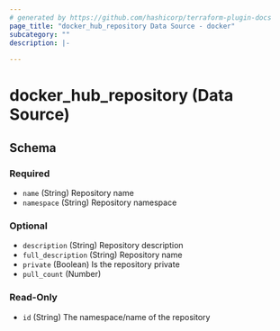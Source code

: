 ```yaml
---
# generated by https://github.com/hashicorp/terraform-plugin-docs
page_title: "docker_hub_repository Data Source - docker"
subcategory: ""
description: |-
  
---
```


# docker_hub_repository (Data Source)





<!-- schema generated by tfplugindocs -->
## Schema

### Required

- `name` (String) Repository name
- `namespace` (String) Repository namespace

### Optional

- `description` (String) Repository description
- `full_description` (String) Repository name
- `private` (Boolean) Is the repository private
- `pull_count` (Number)

### Read-Only

- `id` (String) The namespace/name of the repository
